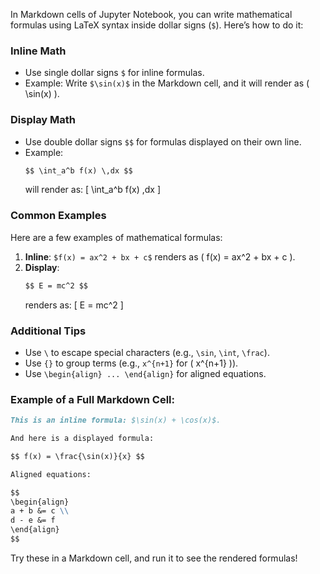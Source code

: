In Markdown cells of Jupyter Notebook, you can write mathematical formulas using LaTeX syntax inside dollar signs (`$`). Here’s how to do it:

### Inline Math
- Use single dollar signs `$` for inline formulas.
- Example: Write `$\sin(x)$` in the Markdown cell, and it will render as \( \sin(x) \).

### Display Math
- Use double dollar signs `$$` for formulas displayed on their own line.
- Example:
  ```markdown
  $$ \int_a^b f(x) \,dx $$
  ```
  will render as:
  \[
  \int_a^b f(x) \,dx
  \]

### Common Examples
Here are a few examples of mathematical formulas:
1. **Inline**: `$f(x) = ax^2 + bx + c$` renders as \( f(x) = ax^2 + bx + c \).
2. **Display**:
   ```markdown
   $$ E = mc^2 $$
   ```
   renders as:
   \[
   E = mc^2
   \]

### Additional Tips
- Use `\` to escape special characters (e.g., `\sin`, `\int`, `\frac`).
- Use `{}` to group terms (e.g., `x^{n+1}` for \( x^{n+1} \)).
- Use `\begin{align} ... \end{align}` for aligned equations.

### Example of a Full Markdown Cell:
```markdown
This is an inline formula: $\sin(x) + \cos(x)$.

And here is a displayed formula:

$$ f(x) = \frac{\sin(x)}{x} $$

Aligned equations:

$$
\begin{align}
a + b &= c \\
d - e &= f
\end{align}
$$
```

Try these in a Markdown cell, and run it to see the rendered formulas!